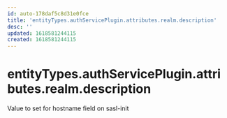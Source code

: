 ```yaml
---
id: auto-178daf5c8d31e0fce
title: 'entityTypes.authServicePlugin.attributes.realm.description'
desc: ''
updated: 1618581244115
created: 1618581244115
---
```

# entityTypes.authServicePlugin.attributes.realm.description

Value to set for hostname field on sasl-init